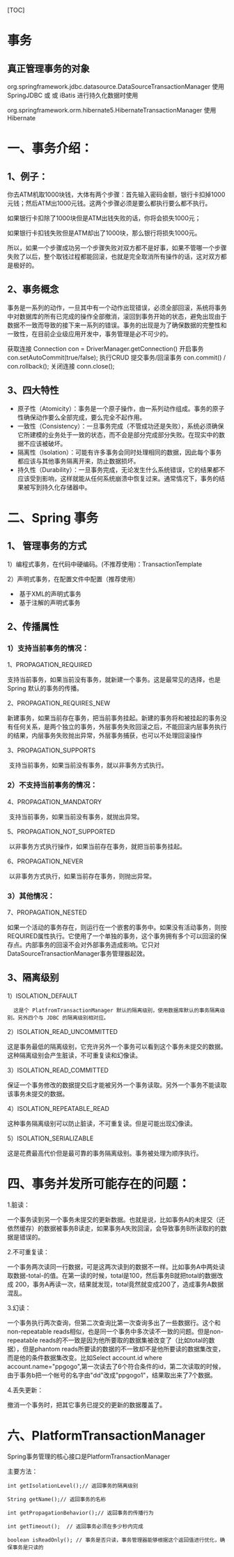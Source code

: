 [TOC]



# 事务

## 真正管理事务的对象

org.springframework.jdbc.datasource.DataSourceTransactionManager  	 使用 SpringJDBC 或 或 iBatis  进行持久化数据时使用

org.springframework.orm.hibernate5.HibernateTransactionManager       	使用Hibernate 

# 一、事务介绍：

## 1、例子：

你去ATM机取1000块钱，大体有两个步骤：首先输入密码金额，银行卡扣掉1000元钱；然后ATM出1000元钱。这两个步骤必须是要么都执行要么都不执行。

如果银行卡扣除了1000块但是ATM出钱失败的话，你将会损失1000元；

如果银行卡扣钱失败但是ATM却出了1000块，那么银行将损失1000元。

所以，如果一个步骤成功另一个步骤失败对双方都不是好事，如果不管哪一个步骤失败了以后，整个取钱过程都能回滚，也就是完全取消所有操作的话，这对双方都是极好的。

## 2、事务概念

事务是一系列的动作，一旦其中有一个动作出现错误，必须全部回滚，系统将事务中对数据库的所有已完成的操作全部撤消，滚回到事务开始的状态，避免出现由于数据不一致而导致的接下来一系列的错误。事务的出现是为了确保数据的完整性和一致性，在目前企业级应用开发中，事务管理是必不可少的。

  获取连接 Connection con = DriverManager.getConnection()   开启事务con.setAutoCommit(true/false);   执行CRUD   提交事务/回滚事务 con.commit() / con.rollback();   关闭连接 conn.close();

## 3、四大特性

- 原子性（Atomicity）：事务是一个原子操作，由一系列动作组成。事务的原子性确保动作要么全部完成，要么完全不起作用。
- 一致性（Consistency）：一旦事务完成（不管成功还是失败），系统必须确保它所建模的业务处于一致的状态，而不会是部分完成部分失败。在现实中的数据不应该被破坏。
- 隔离性（Isolation）：可能有许多事务会同时处理相同的数据，因此每个事务都应该与其他事务隔离开来，防止数据损坏。
- 持久性（Durability）：一旦事务完成，无论发生什么系统错误，它的结果都不应该受到影响，这样就能从任何系统崩溃中恢复过来。通常情况下，事务的结果被写到持久化存储器中。



# 二、Spring 事务

## 1、 管理事务的方式

1）编程式事务，在代码中硬编码。(不推荐使用)：TransactionTemplate

2）声明式事务，在配置文件中配置（推荐使用）

- ​	  基于XML的声明式事务
- ​	  基于注解的声明式事务



## 2、传播属性

### 1）支持当前事务的情况：

1、PROPAGATION_REQUIRED   		

 支持当前事务，如果当前没有事务，就新建一个事务。这是最常见的选择，也是 Spring 默认的事务的传播。

2、PROPAGATION_REQUIRES_NEW  

​	  新建事务，如果当前存在事务，把当前事务挂起。新建的事务将和被挂起的事务没有任何关系，是两个独立的事务，外层事务失败回滚之后，不能回滚内层事务执行的结果，内层事务失败抛出异常，外层事务捕获，也可以不处理回滚操作

3、PROPAGATION_SUPPORTS  

​	  支持当前事务，如果当前没有事务，就以非事务方式执行。

### 2）不支持当前事务的情况：

4、PROPAGATION_MANDATORY  	

​		  支持当前事务，如果当前没有事务，就抛出异常。

5、PROPAGATION_NOT_SUPPORTED  

​	  以非事务方式执行操作，如果当前存在事务，就把当前事务挂起。

6、PROPAGATION_NEVER   

​		 以非事务方式执行，如果当前存在事务，则抛出异常。

### 3）其他情况：

7、PROPAGATION_NESTED  

​	如果一个活动的事务存在，则运行在一个嵌套的事务中。如果没有活动事务，则按REQUIRED属性执行。它使用了一个单独的事务，这个事务拥有多个可以回滚的保存点。内部事务的回滚不会对外部事务造成影响。它只对DataSourceTransactionManager事务管理器起效。



## 3、隔离级别

1）ISOLATION_DEFAULT 

 	  这是个 PlatfromTransactionManager 默认的隔离级别，使用数据库默认的事务隔离级别。另外四个与 JDBC 的隔离级别相对应。

2）ISOLATION_READ_UNCOMMITTED    

这是事务最低的隔离级别，它充许另外一个事务可以看到这个事务未提交的数据。这种隔离级别会产生脏读，不可重复读和幻像读。

3）ISOLATION_READ_COMMITTED   

 保证一个事务修改的数据提交后才能被另外一个事务读取。另外一个事务不能读取该事务未提交的数据。

4）ISOLATION_REPEATABLE_READ  

   这种事务隔离级别可以防止脏读，不可重复读。但是可能出现幻像读。

5）ISOLATION_SERIALIZABLE  

   这是花费最高代价但是最可靠的事务隔离级别。事务被处理为顺序执行。



# 四、事务并发所可能存在的问题：

1.脏读：

一个事务读到另一个事务未提交的更新数据。也就是说，比如事务A的未提交（还依然缓存）的数据被事务B读走，如果事务A失败回滚，会导致事务B所读取的的数据是错误的。

2.不可重复读：

一个事务两次读同一行数据，可是这两次读到的数据不一样。比如事务A中两处读取数据-total-的值。在第一读的时候，total是100，然后事务B就把total的数据改成 200，事务A再读一次，结果就发现，total竟然就变成200了，造成事务A数据混乱。

3.幻读：

一个事务执行两次查询，但第二次查询比第一次查询多出了一些数据行。这个和non-repeatable reads相似，也是同一个事务中多次读不一致的问题。但是non-repeatable reads的不一致是因为他所要取的数据集被改变了（比如total的数据），但是phantom reads所要读的数据的不一致却不是他所要读的数据集改变，而是他的条件数据集改变。比如Select account.id where account.name="ppgogo",第一次读去了6个符合条件的id，第二次读取的时候，由于事务b把一个帐号的名字由"dd"改成"ppgogo1"，结果取出来了7个数据。

4.丢失更新：

撤消一个事务时，把其它事务已提交的更新的数据覆盖了。







# 六、PlatformTransactionManager

Spring事务管理的核心接口是PlatformTransactionManager

主要方法：

```
int getIsolationLevel();// 返回事务的隔离级别

String getName();// 返回事务的名称

int getPropagationBehavior();// 返回事务的传播行为

int getTimeout();  // 返回事务必须在多少秒内完成

boolean isReadOnly(); // 事务是否只读，事务管理器能够根据这个返回值进行优化，确保事务是只读的
```


